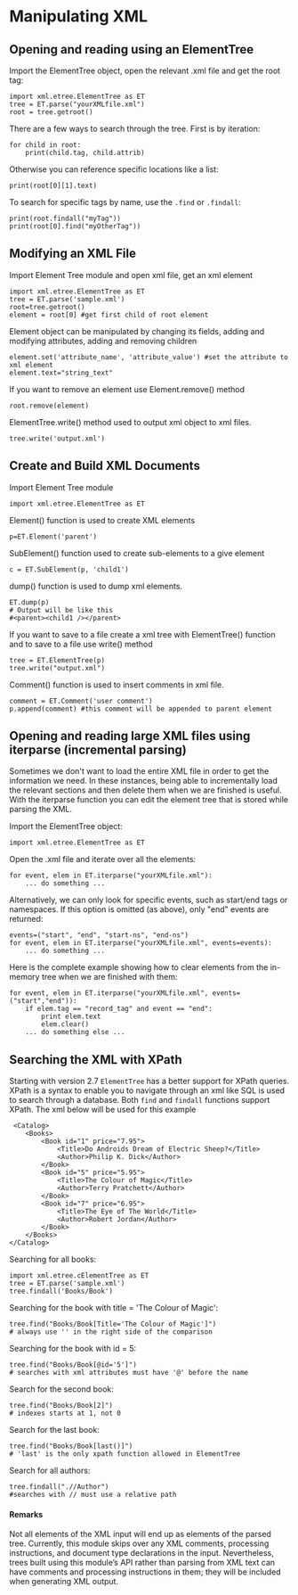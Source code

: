 # Manipulating XML




## Opening and reading using an ElementTree


Import the ElementTree object, open the relevant .xml file and get the root tag:

```
import xml.etree.ElementTree as ET
tree = ET.parse("yourXMLfile.xml")
root = tree.getroot()

```

There are a few ways to search through the tree. First is by iteration:

```
for child in root:
    print(child.tag, child.attrib)

```

Otherwise you can reference specific locations like a list:

```
print(root[0][1].text)

```

To search for specific tags by name, use the `.find` or `.findall`:

```
print(root.findall("myTag"))
print(root[0].find("myOtherTag"))

```



## Modifying an XML File


Import Element Tree module and open xml file, get an xml element

```
import xml.etree.ElementTree as ET
tree = ET.parse('sample.xml')
root=tree.getroot()
element = root[0] #get first child of root element

```

Element object can be manipulated by changing its fields, adding and modifying attributes, adding and removing children

```
element.set('attribute_name', 'attribute_value') #set the attribute to xml element
element.text="string_text"

```

If you want to remove an element use Element.remove() method

```
root.remove(element)

```

ElementTree.write() method used to output xml object to xml files.

```
tree.write('output.xml')

```



## Create and Build XML Documents


Import Element Tree module

```
import xml.etree.ElementTree as ET

```

Element() function is used to create XML elements

```
p=ET.Element('parent')

```

SubElement() function used to create sub-elements to a give element

```
c = ET.SubElement(p, 'child1')

```

dump() function is used to dump xml elements.

```
ET.dump(p)
# Output will be like this
#<parent><child1 /></parent>

```

If you want to save to a file create a xml tree with ElementTree() function and to save to a file use write() method

```
tree = ET.ElementTree(p)
tree.write("output.xml")

```

Comment() function is used to insert comments in xml file.

```
comment = ET.Comment('user comment')
p.append(comment) #this comment will be appended to parent element

```



## Opening and reading large XML files using iterparse (incremental parsing)


Sometimes we don't want to load the entire XML file in order to get the information we need. In these instances, being able to incrementally load the relevant sections and then delete them when we are finished is useful. With the iterparse function you can edit the element tree that is stored while parsing the XML.

Import the ElementTree object:

```
import xml.etree.ElementTree as ET

```

Open the .xml file and iterate over all the elements:

```
for event, elem in ET.iterparse("yourXMLfile.xml"):
    ... do something ...

```

Alternatively, we can only look for specific events, such as start/end tags or namespaces.
If this option is omitted (as above), only "end" events are returned:

```
events=("start", "end", "start-ns", "end-ns")
for event, elem in ET.iterparse("yourXMLfile.xml", events=events):
    ... do something ...

```

Here is the complete example showing how to clear elements from the in-memory tree when we are finished with them:

```
for event, elem in ET.iterparse("yourXMLfile.xml", events=("start","end")):        
    if elem.tag == "record_tag" and event == "end":
        print elem.text
        elem.clear()
    ... do something else ...

```



## Searching the XML with XPath


Starting with version 2.7 `ElementTree` has a better support for XPath queries. XPath is a syntax to enable you to navigate through an xml like SQL is used to search through a database. Both `find` and `findall` functions support XPath. The xml below will be used for this example

```
 <Catalog>
    <Books>
        <Book id="1" price="7.95">
            <Title>Do Androids Dream of Electric Sheep?</Title>
            <Author>Philip K. Dick</Author>
        </Book>
        <Book id="5" price="5.95">
            <Title>The Colour of Magic</Title>
            <Author>Terry Pratchett</Author>
        </Book>
        <Book id="7" price="6.95">
            <Title>The Eye of The World</Title>
            <Author>Robert Jordan</Author>
        </Book>
    </Books>
</Catalog>

```

Searching for all books:

```
import xml.etree.cElementTree as ET
tree = ET.parse('sample.xml')
tree.findall('Books/Book')

```

Searching for the book with title = 'The Colour of Magic':

```
tree.find("Books/Book[Title='The Colour of Magic']") 
# always use '' in the right side of the comparison

```

Searching for the book with id = 5:

```
tree.find("Books/Book[@id='5']")
# searches with xml attributes must have '@' before the name

```

Search for the second book:

```
tree.find("Books/Book[2]")
# indexes starts at 1, not 0

```

Search for the last book:

```
tree.find("Books/Book[last()]")
# 'last' is the only xpath function allowed in ElementTree

```

Search for all authors:

```
tree.findall(".//Author")
#searches with // must use a relative path

```



#### Remarks


Not all elements of the XML input will end up as elements of the parsed tree. Currently, this module skips over any XML comments, processing instructions, and document type declarations in the input. Nevertheless, trees built using this module’s API rather than parsing from XML text can have comments and processing instructions in them; they will be included when generating XML output.

